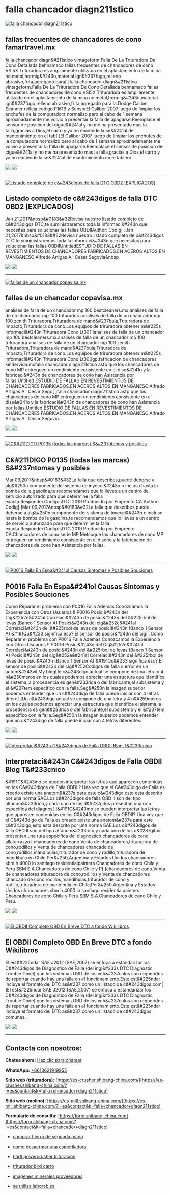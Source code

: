 # falla chancador diagn211stico

<a href="https://swt.shibang-china.com/?l=es&img&k=falla+chancador+diagn211stico" target="_blank">![falla chancador diagn211stico](http://static.shibang-china.com/all-800x300/301.jpg)</a>

## fallas frecuentes de chancadores de cono famartravel.mx
falla chancador diagn&#211stico vintageform.Falla De La Trituradora De Cono Detallada behnamaco fallas frecuentes de chancadores de cono VSI5X Trituradora es ampliamente utilizada en el aplastamiento de la mina no metal,hormig&#243n,material ign&#237fugo,relleno abrasivo,frita,agregado para[ ]falla chancador diagn&#211stico vintageform.Falla De La Trituradora De Cono Detallada behnamaco fallas frecuentes de chancadores de cono VSI5X Trituradora es ampliamente utilizada en el aplastamiento de la mina no metal,hormig&#243n,material ign&#237fugo,relleno abrasivo,frita,agregado para la.Dodge Caliber Scanner refleja codigo P161B y SensorEl Caliber 2007 luego de limpiar los enchufes de la computadora normalizo pero al cabo de 1 semana aproxinadamente me volvio a presentar la falla de apagarse.Reemplace el sensor de posicion del cigue&#241al y no me ha presentado mas la falla,gracias a Dios,el carro y ya no enciende la se&#241al de mantenimiento en el tab[ ]El Caliber 2007 luego de limpiar los enchufes de la computadora normalizo pero al cabo de 1 semana aproxinadamente me volvio a presentar la falla de apagarse.Reemplace el sensor de posicion del cigue&#241al y no me ha presentado mas la falla,gracias a Dios,el carro y ya no enciende la se&#241al de mantenimiento en el tablero.


<a href="https://whatsapp.shibangsoft.com/WhatsApp.php" target="_blank" title="WhatsApp">![](http://static.shibang-china.com/icon/whatsapp.png)</a> <a href="https://swt.shibang-china.com/?l=es&icon&k=falla+chancador+diagn211stico" target="_blank">![](http://static.shibang-china.com/icon/chat-es.png)</a>

---

<a href="https://swt.shibang-china.com/?l=es&img&k=falla+chancador+diagn211stico" target="_blank">![Listado completo de c&#243digos de falla DTC OBD2 [EXPLICADOS]](http://static.shibang-china.com/all-800x300/1452.jpg)</a>

## Listado completo de c&#243digos de falla DTC OBD2 [EXPLICADOS]
Jan 21,2017&nbsp&#0183&#32Revisa nuestro listado completo de c&#243digos DTC,te suministraremos toda la informaci&#243n que necesitas para solucionar las fallas OBDIIAuthor: Codig[ ]Jan 21,2017&nbsp&#0183&#32Revisa nuestro listado completo de c&#243digos DTC,te suministraremos toda la informaci&#243n que necesitas para solucionar las fallas OBDIIUntitledESTUDIO DE FALLAS EN REVESTIMIENTOS DE CHANCADORES FABRICADOS.EN ACEROS ALTOS EN MANGANESO.Alfredo Artigas A.' Cesar Segovia&nbsp


<a href="https://whatsapp.shibangsoft.com/WhatsApp.php" target="_blank" title="WhatsApp">![](http://static.shibang-china.com/icon/whatsapp.png)</a> <a href="https://swt.shibang-china.com/?l=es&icon&k=falla+chancador+diagn211stico" target="_blank">![](http://static.shibang-china.com/icon/chat-es.png)</a>

---

<a href="https://swt.shibang-china.com/?l=es&img&k=falla+chancador+diagn211stico" target="_blank">![fallas de un chancador copavisa.mx](http://static.shibang-china.com/all-800x300/813.jpg)</a>

## fallas de un chancador copavisa.mx
analises de falla de un chancador mp 100 bestcleaners.mx.analises de falla de un chancador mp 100 trituradora analises de falla de un chancador mp 100 zenith Trituradora,Trituradora de mand&#237bula,Trituradora de Impacto,Trituradora de cono.Los equipos de triruradora obtener m&#225s informaci&#243n Trituradora Cono Lt30[ ]analises de falla de un chancador mp 100 bestcleaners.mx.analises de falla de un chancador mp 100 trituradora analises de falla de un chancador mp 100 zenith Trituradora,Trituradora de mand&#237bula,Trituradora de Impacto,Trituradora de cono.Los equipos de triruradora obtener m&#225s informaci&#243n Trituradora Cono Lt300gp.fafricacion de chancadores kindervida.mxfalla chancador diagn211stico asfp.que los chancadores de cono MP entreguen un rendimiento consistente en el dise&#241o y la fabricaci&#243n de chancadores de cono han Asistencia por fallas.Untitled.ESTUDIO DE FALLAS EN REVESTIMIENTOS DE CHANCADORES FABRICADOS.EN ACEROS ALTOS EN MANGANESO.Alfredo Artigas A.' Cesar Sego[ ]falla chancador diagn211stico asfp.que los chancadores de cono MP entreguen un rendimiento consistente en el dise&#241o y la fabricaci&#243n de chancadores de cono han Asistencia por fallas.Untitled.ESTUDIO DE FALLAS EN REVESTIMIENTOS DE CHANCADORES FABRICADOS.EN ACEROS ALTOS EN MANGANESO.Alfredo Artigas A.' Cesar Segovia.


<a href="https://whatsapp.shibangsoft.com/WhatsApp.php" target="_blank" title="WhatsApp">![](http://static.shibang-china.com/icon/whatsapp.png)</a> <a href="https://swt.shibang-china.com/?l=es&icon&k=falla+chancador+diagn211stico" target="_blank">![](http://static.shibang-china.com/icon/chat-es.png)</a>

---

<a href="https://swt.shibang-china.com/?l=es&img&k=falla+chancador+diagn211stico" target="_blank">![C&#211DIGO P0135 (todas las marcas) S&#237ntomas y posibles](http://static.shibang-china.com/all-800x300/894.jpg)</a>

## C&#211DIGO P0135 (todas las marcas) S&#237ntomas y posibles
Mar 09,2017&nbsp&#0183&#32La falla que describes,puede deberse a alg&#250n componente del sistema de inyecci&#243n o incluso hasta la bomba de la gasolina,te recomendamos que lo lleves a un centro de servicio autorizado para que determine la falla exacta.Responder.CodigosDTC 2019 Producido por Emprento CA.Author: Codig[ ]Mar 09,2017&nbsp&#0183&#32La falla que describes,puede deberse a alg&#250n componente del sistema de inyecci&#243n o incluso hasta la bomba de la gasolina,te recomendamos que lo lleves a un centro de servicio autorizado para que determine la falla exacta.Responder.CodigosDTC 2019 Producido por Emprento CA.Chancadores de cono serie MP Metsoque los chancadores de cono MP entreguen un rendimiento consistente en el diseño y la fabricación de chancadores de cono han Asistencia por fallas.


<a href="https://whatsapp.shibangsoft.com/WhatsApp.php" target="_blank" title="WhatsApp">![](http://static.shibang-china.com/icon/whatsapp.png)</a> <a href="https://swt.shibang-china.com/?l=es&icon&k=falla+chancador+diagn211stico" target="_blank">![](http://static.shibang-china.com/icon/chat-es.png)</a>

---

<a href="https://swt.shibang-china.com/?l=es&img&k=falla+chancador+diagn211stico" target="_blank">![P0016 Falla En Espa&#241ol Causas Sintomas y Posibles Souciones](http://static.shibang-china.com/all-800x300/828.jpg)</a>

## P0016 Falla En Espa&#241ol Causas Sintomas y Posibles Souciones
Como Reparar el problema con P0016 Falla Ademas Conozcamos la Experiencia con Otros Usuarios !! P0016 Posici&#243n del Cig&#252e&#241al Correlaci&#243n de posici&#243n del &#225rbol de levas (Banco 1 Sensor A) Posici&#243n del cig&#252e&#241al Correlaci&#243n del &#225rbol de levas de posici&#243n (Banco 1 Sensor A) &#191Qu&#233 significa eso? El sensor de posici&#243n del cig[ ]Como Reparar el problema con P0016 Falla Ademas Conozcamos la Experiencia con Otros Usuarios !! P0016 Posici&#243n del Cig&#252e&#241al Correlaci&#243n de posici&#243n del &#225rbol de levas (Banco 1 Sensor A) Posici&#243n del cig&#252e&#241al Correlaci&#243n del &#225rbol de levas de posici&#243n (Banco 1 Sensor A) &#191Qu&#233 significa eso? El sensor de posici&#243n del cig&#252Codigos de falla o error en un autom&#243vil My blogUn c&#243digo actual se compone de una letra y 4 n&#250meros en los cuales podemos apreciar una estructura que identifica el sistema,la procedencia es gen&#233rica o del fabricante,el subsistema y el &#237tem especifico con la falla.Seg&#250n la imagen superior podemos entender que un c&#243digo de falla puede iniciar con 4 letras difere[ ]Un c&#243digo actual se compone de una letra y 4 n&#250meros en los cuales podemos apreciar una estructura que identifica el sistema,la procedencia es gen&#233rica o del fabricante,el subsistema y el &#237tem especifico con la falla.Seg&#250n la imagen superior podemos entender que un c&#243digo de falla puede iniciar con 4 letras diferentes:


<a href="https://whatsapp.shibangsoft.com/WhatsApp.php" target="_blank" title="WhatsApp">![](http://static.shibang-china.com/icon/whatsapp.png)</a> <a href="https://swt.shibang-china.com/?l=es&icon&k=falla+chancador+diagn211stico" target="_blank">![](http://static.shibang-china.com/icon/chat-es.png)</a>

---

<a href="https://swt.shibang-china.com/?l=es&img&k=falla+chancador+diagn211stico" target="_blank">![Interpretaci&#243n C&#243digos de Falla OBDII Blog T&#233cnico](http://static.shibang-china.com/all-800x300/855.jpg)</a>

## Interpretaci&#243n C&#243digos de Falla OBDII Blog T&#233cnico
&#191C&#243mo se pueden interpretar las letras que aparecen contenidas en los C&#243digos de Falla OBDII? Una vez que el C&#243digo de Falla es creado existe una anatom&#237a para este c&#243digo,esto esta descrito por una norma SAE.Los c&#243digos de falla OBD II son del tipo alfanum&#233rico,y cada uno de los d&#237gitos presentan una ruta especifica del diagnos[ ]&#191C&#243mo se pueden interpretar las letras que aparecen contenidas en los C&#243digos de Falla OBDII? Una vez que el C&#243digo de Falla es creado existe una anatom&#237a para este c&#243digo,esto esta descrito por una norma SAE.Los c&#243digos de falla OBD II son del tipo alfanum&#233rico,y cada uno de los d&#237gitos presentan una ruta especifica del diagnostico.chancadores de cono allaterrazza.itchancadores de cono.Venta de chancadores,trituradora de cono,rodillos y Venta de chancadores chancado de cono,rodillos,mandibulas,triturador de cono y rodillo,trituradora de mandibula en Chile,Per&#250,Argentina y Estados Unidos chancadores sbm h 4000 in santiago residentialpainters Chancadores de cono Chile y Peru SBM S.A.Chancadores de cono Chile y P[ ]chancadores de cono.Venta de chancadores,trituradora de cono,rodillos y Venta de chancadores chancado de cono,rodillos,mandibulas,triturador de cono y rodillo,trituradora de mandibula en Chile,Per&#250,Argentina y Estados Unidos chancadores sbm h 4000 in santiago residentialpainters Chancadores de cono Chile y Peru SBM S.A.Chancadores de cono Chile y Peru.


<a href="https://whatsapp.shibangsoft.com/WhatsApp.php" target="_blank" title="WhatsApp">![](http://static.shibang-china.com/icon/whatsapp.png)</a> <a href="https://swt.shibang-china.com/?l=es&icon&k=falla+chancador+diagn211stico" target="_blank">![](http://static.shibang-china.com/icon/chat-es.png)</a>

---

<a href="https://swt.shibang-china.com/?l=es&img&k=falla+chancador+diagn211stico" target="_blank">![El OBDII Completo OBD En Breve DTC a fondo Wikilibros](http://static.shibang-china.com/all-800x300/825.jpg)</a>

## El OBDII Completo OBD En Breve DTC a fondo Wikilibros
El est&#225ndar SAE J2012 (SAE,2007) se enfoca a estandarizar los C&#243digos de Diagnostico de Falla (del ingl&#233s DTC Diagnostic Trouble Code) que los sistemas OBD de los veh&#237culos son requeridos de reportar cuando hay una falla en el funcionamiento.Este est&#225ndar incluye el formato del DTC as&#237 como un listado de c&#243digos com[ ]El est&#225ndar SAE J2012 (SAE,2007) se enfoca a estandarizar los C&#243digos de Diagnostico de Falla (del ingl&#233s DTC Diagnostic Trouble Code) que los sistemas OBD de los veh&#237culos son requeridos de reportar cuando hay una falla en el funcionamiento.Este est&#225ndar incluye el formato del DTC as&#237 como un listado de c&#243digos comunes.

<a href="https://whatsapp.shibangsoft.com/WhatsApp.php" target="_blank" title="WhatsApp">![](http://static.shibang-china.com/icon/whatsapp.png)</a> <a href="https://swt.shibang-china.com/?l=es&icon&k=falla+chancador+diagn211stico" target="_blank">![](http://static.shibang-china.com/icon/chat-es.png)</a>

---
## Contacta con nosotros:

**Chatea ahora:** [Haz clic para chatear](https://swt.shibang-china.com?l=es&contact&k=falla+chancador+diagn211stico)

**WhatsApp:**  [+8613621919955](https://whatsapp.shibangsoft.com/WhatsApp.php)

**Sitio web (trituradora):** [https://es-crusher.shibang-china.com/](https://es-crusher.shibang-china.com/?l=es&contact&k=falla+chancador+diagn211stico)

**Sitio web (molino):** [https://es-mill.shibang-china.com/](https://es-mill.shibang-china.com/?l=es&contact&k=falla+chancador+diagn211stico)

**Formulario de consulta:** [https://form.shibang-china.com](https://form.shibang-china.com?l=es&contact&k=falla+chancador+diagn211stico)

* [comprar hierro de segunda mano](../73/comprar%20hierro%20de%20segunda%20mano.md)

* [como desaermar una esmeriladora](../74/como%20desaermar%20una%20esmeriladora.md)

* [hartl powercrusher trituracion](../75/hartl%20powercrusher%20trituracion.md)

* [triturador bird carro](../72/triturador%20bird%20carro.md)

* [imagenes minerales proveedores](../74/imagenes%20minerales%20proveedores.md)

* [se utiliza laborables](../76/se%20utiliza%20laborables.md)